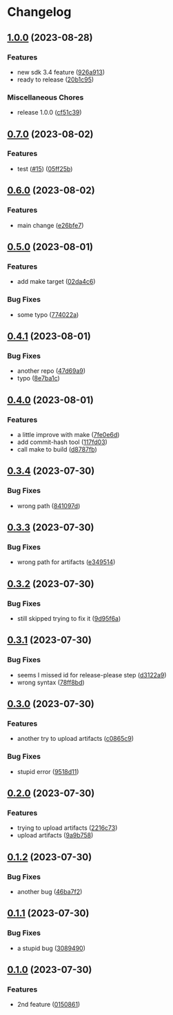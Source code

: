 # Changelog

## [1.0.0](https://github.com/breakersun/release_playground/compare/v0.7.0...v1.0.0) (2023-08-28)


### Features

* new sdk 3.4 feature ([926a913](https://github.com/breakersun/release_playground/commit/926a913ef79046e869696ca0d068624349dca520))
* ready to release ([20b1c95](https://github.com/breakersun/release_playground/commit/20b1c9550f98e7e5348b0e130b84b758627d72c1))


### Miscellaneous Chores

* release 1.0.0 ([cf51c39](https://github.com/breakersun/release_playground/commit/cf51c390fb09df5e07bb4c1855d6864219d7e87b))

## [0.7.0](https://github.com/breakersun/release_playground/compare/v0.6.0...v0.7.0) (2023-08-02)


### Features

* test ([#15](https://github.com/breakersun/release_playground/issues/15)) ([05ff25b](https://github.com/breakersun/release_playground/commit/05ff25b31c33203d85e697538fe288f792ec5842))

## [0.6.0](https://github.com/breakersun/release_playground/compare/v0.5.0...v0.6.0) (2023-08-02)


### Features

* main change ([e26bfe7](https://github.com/breakersun/release_playground/commit/e26bfe737768e30c5a1990419ab302e4390d4dff))

## [0.5.0](https://github.com/breakersun/release_playground/compare/v0.4.1...v0.5.0) (2023-08-01)


### Features

* add make target ([02da4c6](https://github.com/breakersun/release_playground/commit/02da4c64c29c843aac91e612def15689e53aa557))


### Bug Fixes

* some typo ([774022a](https://github.com/breakersun/release_playground/commit/774022a20fb5f7c48443b53ab1828b9589195dfa))

## [0.4.1](https://github.com/breakersun/release_playground/compare/v0.4.0...v0.4.1) (2023-08-01)


### Bug Fixes

* another repo ([47d69a9](https://github.com/breakersun/release_playground/commit/47d69a952a9968403d5d8c68cf4c05760459e56a))
* typo ([8e7ba1c](https://github.com/breakersun/release_playground/commit/8e7ba1c51036ae7a92f667fb381dcfbc164a08c3))

## [0.4.0](https://github.com/breakersun/release_playground/compare/v0.3.4...v0.4.0) (2023-08-01)


### Features

* a little improve with make ([7fe0e6d](https://github.com/breakersun/release_playground/commit/7fe0e6da99d83bc60ce044427e5179b20b52bcde))
* add commit-hash tool ([117fd03](https://github.com/breakersun/release_playground/commit/117fd031e182445a67ae22066a7fe51d2303c9dd))
* call make to build ([d8787fb](https://github.com/breakersun/release_playground/commit/d8787fb67f6bc8347b71a2efff76c750cdd7e9f6))

## [0.3.4](https://github.com/breakersun/release_playground/compare/v0.3.3...v0.3.4) (2023-07-30)


### Bug Fixes

* wrong path ([841097d](https://github.com/breakersun/release_playground/commit/841097d7c0523625a9473b96bb2c6b9162fdf771))

## [0.3.3](https://github.com/breakersun/release_playground/compare/v0.3.2...v0.3.3) (2023-07-30)


### Bug Fixes

* wrong path for artifacts ([e349514](https://github.com/breakersun/release_playground/commit/e349514202fa15bfba82cda7ba0bddd30a11d452))

## [0.3.2](https://github.com/breakersun/release_playground/compare/v0.3.1...v0.3.2) (2023-07-30)


### Bug Fixes

* still skipped trying to fix it ([9d95f6a](https://github.com/breakersun/release_playground/commit/9d95f6ab97d381af516502873acc6c856d19063e))

## [0.3.1](https://github.com/breakersun/release_playground/compare/v0.3.0...v0.3.1) (2023-07-30)


### Bug Fixes

* seems I missed id for release-please step ([d3122a9](https://github.com/breakersun/release_playground/commit/d3122a9a574a3cf80f46e2c6eceb13437a6abcd1))
* wrong syntax ([78ff8bd](https://github.com/breakersun/release_playground/commit/78ff8bd8d9f6e3233d35b905b4ccc37509782eb6))

## [0.3.0](https://github.com/breakersun/release_playground/compare/v0.2.0...v0.3.0) (2023-07-30)


### Features

* another try to upload artifacts ([c0865c9](https://github.com/breakersun/release_playground/commit/c0865c9a496b1ae8e30039bc1ec50bdd94d83a1e))


### Bug Fixes

* stupid error ([9518d11](https://github.com/breakersun/release_playground/commit/9518d1144cee5db7de43af1b0e8589e5eeae655a))

## [0.2.0](https://github.com/breakersun/release_playground/compare/v0.1.2...v0.2.0) (2023-07-30)


### Features

* trying to upload artifacts ([2216c73](https://github.com/breakersun/release_playground/commit/2216c7336e47301b47b979c9ee98d90f296dd76c))
* upload artifacts ([9a9b758](https://github.com/breakersun/release_playground/commit/9a9b758df5e01cba9e02db9ba23a0833232444ff))

## [0.1.2](https://github.com/breakersun/release_playground/compare/v0.1.1...v0.1.2) (2023-07-30)


### Bug Fixes

* another bug ([46ba7f2](https://github.com/breakersun/release_playground/commit/46ba7f210b3806c6025f0516e824166b3c668855))

## [0.1.1](https://github.com/breakersun/release_playground/compare/v0.1.0...v0.1.1) (2023-07-30)


### Bug Fixes

* a stupid bug ([3089490](https://github.com/breakersun/release_playground/commit/30894904335f9201194f295afc795eadca9b146e))

## [0.1.0](https://github.com/breakersun/release_playground/compare/0.0.0...v0.1.0) (2023-07-30)


### Features

* 2nd feature ([0150861](https://github.com/breakersun/release_playground/commit/0150861bc19fae47a8c84b11c1324f4360d24c2a))
